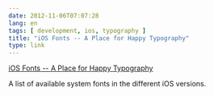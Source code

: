 ```yaml
---
date: 2012-11-06T07:07:28
lang: en
tags: [ development, ios, typography ]
title: "iOS Fonts -- A Place for Happy Typography"
type: link
---
```


[iOS Fonts -- A Place for Happy Typography](http://iosfonts.com/)

A list of available system fonts in the different iOS versions.

